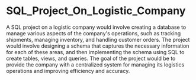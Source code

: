 # SQL_Project_On_Logistic_Company


A SQL project on a logistic company would involve creating a database to manage various aspects of the company's operations, such as tracking shipments, managing inventory, and handling customer orders. The project would involve designing a schema that captures the necessary information for each of these areas, and then implementing the schema using SQL to create tables, views, and queries. The goal of the project would be to provide the company with a centralized system for managing its logistics operations and improving efficiency and accuracy.
